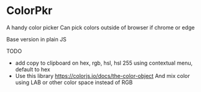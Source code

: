 
# ColorPkr

A handy color picker
Can pick colors outside of browser if chrome or edge

Base version in plain JS

TODO
* add copy to clipboard on hex, rgb, hsl, hsl 255 using contextual menu, default to hex
* Use this library
  https://colorjs.io/docs/the-color-object
  And mix color using LAB or other color space instead of RGB
